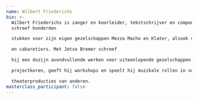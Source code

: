 ```yaml
---
name: Wilbert Friederichs
bio: >-
  Wilbert Friederichs is zanger en koorleider, tekstschrijver en componist. Hij
  schreef honderden

  stukken voor zijn eigen gezelschappen Mezzo Macho en Klater, alsook voor koren, theatergroepen

  en cabaretiers. Met Jetse Bremer schreef

  hij een dozijn avondvullende werken voor uiteenlopende gezelschappen. Daarbuiten leidt hij

  projectkoren, geeft hij workshops en speelt hij muzikale rollen in voorstellingen en

  theaterproducties van anderen.
masterclass_participant: false
---
```

